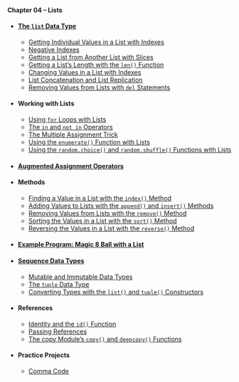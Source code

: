 #### Chapter 04 – Lists
- #### [The `list` Data Type](practice04_01.py)
  - [Getting Individual Values in a List with Indexes](practice04_02.py)
  - [Negative Indexes](practice04_03.py)
  - [Getting a List from Another List with Slices](practice04_04.py)
  - [Getting a List’s Length with the `len()` Function](practice04_05.py)
  - [Changing Values in a List with Indexes](practice04_06.py)
  - [List Concatenation and List Replication](practice04_07.py)
  - [Removing Values from Lists with `del` Statements](practice04_08.py)
- #### Working with Lists
  - [Using `for` Loops with Lists](practice04_09.py)
  - [The `in` and `not in` Operators](practice04_10.py)
  - [The Multiple Assignment Trick](practice04_11.py)
  - [Using the `enumerate()` Function with Lists](practice04_12.py)
  - [Using the `random.choice()` and `random.shuffle()` Functions with Lists](practice04_13.py)
- #### [Augmented Assignment Operators](practice04_14.py)
- #### Methods
  - [Finding a Value in a List with the `index()` Method](practice04_15.py)
  - [Adding Values to Lists with the `append()` and `insert()` Methods](practice04_16.py)
  - [Removing Values from Lists with the `remove()` Method](practice04_17.py)
  - [Sorting the Values in a List with the `sort()` Method](practice04_18.py)
  - [Reversing the Values in a List with the `reverse()` Method](practice04_19.py)
- #### [Example Program: Magic 8 Ball with a List](practice04_20.py)
- #### [Sequence Data Types](practice04_21.py)
  - [Mutable and Immutable Data Types](practice04_22.py)
  - [The `tuple` Data Type](practice04_23.py)
  - [Converting Types with the `list()` and `tuple()` Constructors](practice04_24.py)
- #### References
  - [Identity and the `id()` Function](practice04_25.py)
  - [Passing References](practice04_26.py)
  - [The copy Module’s `copy()` and `deepcopy()` Functions](practice04_27.py)
- #### Practice Projects
  - [Comma Code](exercise04_01.py)